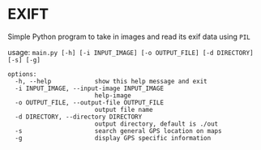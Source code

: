 # EXIFT
Simple Python program to take in images and read its exif data using `PIL`

usage: `main.py [-h] [-i INPUT_IMAGE] [-o OUTPUT_FILE] [-d DIRECTORY] [-s] [-g]`
```
options:
  -h, --help            show this help message and exit
  -i INPUT_IMAGE, --input-image INPUT_IMAGE
                        help-image
  -o OUTPUT_FILE, --output-file OUTPUT_FILE
                        output file name
  -d DIRECTORY, --directory DIRECTORY
                        output directory, default is ./out
  -s                    search general GPS location on maps
  -g                    display GPS specific information
```




